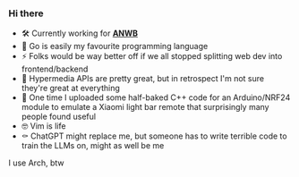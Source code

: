 ### Hi there

- 🛠️ Currently working for [**ANWB**](http://www.anwb.nl)
- 🌱 Go is easily my favourite programming language
- ⚡ Folks would be way better off if we all stopped splitting web dev into frontend/backend
- 🔮 Hypermedia APIs are pretty great, but in retrospect I'm not sure they're great at everything
- 💬 One time I uploaded some half-baked C++ code for an Arduino/NRF24 module to emulate a Xiaomi light bar remote that surprisingly many people found useful
- 🤓 Vim is life
- ⚰️ ChatGPT might replace me, but someone has to write terrible code to train the LLMs on, might as well be me

I use Arch, btw
